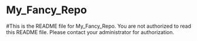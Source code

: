 # My_Fancy_Repo

#This is the README file for My_Fancy_Repo.  You are not authorized to read this README file.  Please contact your administrator for authorization.
